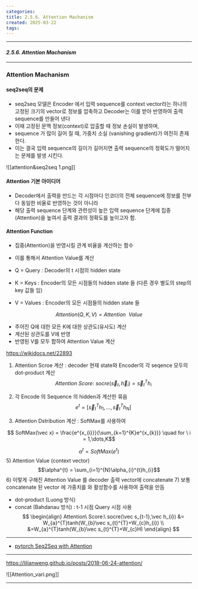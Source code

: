 ```yaml
---
categories: 
title: 2.5.6. Attention Machanism
created: 2025-03-22
tags:
---
```

---
#### *2.5.6. Attention Machanism*
---
### Attention Machanism

#### seq2seq의 문제

-  seq2seq 모델은 Encoder 에서 입력 sequence를 context vector라는 하나의 고정된 크기의 vector로 정보를 압축하고 Decoder는 이를 받아  반영하여 출력 sequence를 만들어 낸다
- 이때 고정된 문맥 정보(context)로 압출할 때 정보 손실이 발생하며,
- sequence 가 많이 길어 질 때, 가중치 소실 (vanishing gradient)가 여전히 존재한다.
- 이는 결국 입력 sequence의 길이가 길어지면 출력 sequence의 정확도가 떨어지는 문제를 발생 시킨다.

![[attention&seq2seq 1.png]]

#### Attention 기본 아이디어

- Decoder에서 출력을 만드는 각 시점마다 인코더의 전체 sequence에 정보를 전부 다 동일한 비율로 반영하는 것이 아니라
- 해당 출력 sequence 단계와 관련성이 높은 입력 sequence 단계에 집중(Attention)을 높여서 출력 결과의 정확도를 높이고자 함.

#### Attention Function

- 집중(Attention)을 반영시킬 관계 비율을 계산하는 함수
- 이를 통해서 Attention Value를 계산

- Q = Query : Decoder의 t 시점의 hidden state  
- K = Keys : Encoder의 모든 시점들의 hidden state 들 (다른 경우 별도의 step의 key 값들 임)
- V = Values : Encoder의 모든 시점들의 hidden state 들

$$Attention(Q,K,V)=Attention \ \ Value $$
- 주어진 Q에 대한 모든 K에 대한 상관도(유사도) 계산
- 계산된 상관도를 V에 반영
- 반영된 V를 모두 합하여 Attention Value 계산

https://wikidocs.net/22893

1) Attention Scroe 계산 : decoder 현재 state와 Encoder의 각 seqence 모두의 dot-product 계산
$$Attention\ Score:\ socre(\vec s_{t},\vec h_{i}) =  \vec s_{t}^{T}h_{i}$$

2) 각 Encode 의 Sequence 의 hidden과 계산한 묶음 
$$e^{t}=[\vec s_{t}^{T}h_{1},\dots,\vec s_{t}^{T}h_{N}]$$
3) Attention Dstribution 계산 : SoftMax를 사용하여

$$ SoftMax(\vec x) = \frac{e^{x_{i}}}{\sum_{k=1}^{K}e^{x_{k}}} \quad for \ i = 1,\dots,K$$

$$\alpha^{t}=SoftMax(e^{t})$$
5) Attention Value (context vector)
$$\alpha^{t} = \sum_{i=1}^{N}\alpha_{i}^{t}h_{i}$$
6) 이렇게 구해진 Attention Value 를 decoder 출력 vector에 concatenate
7) 보통 concatenate 된 vector 에 가중치를 와 활성함수를 사용하여 출력을 만듬

 - dot-product (Luong  방식) 
 - concat (Bahdanau  방식) : t-1 시점 Query 시점 사용
$$
\begin{align}
	Attention\ Score:\ socre(\vec s_{t-1},\vec h_{i}) &=  W_{a}^{T}tanh(W_{b}\vec s_{t}^{T}+W_{c}h_{i}) \\
	&=W_{a}^{T}tanh(W_{b}\vec s_{t}^{T}+W_{c}H)
\end{align}
$$

---

- [pytorch Seq2Seq with Attention](https://tutorials.pytorch.kr/intermediate/seq2seq_translation_tutorial.html)

---
https://lilianweng.github.io/posts/2018-06-24-attention/

![[Attention_vari.png]]

---
